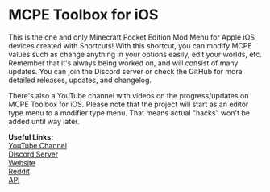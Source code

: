# MCPE Toolbox for iOS
This is the one and only Minecraft Pocket Edition Mod Menu for Apple iOS devices created with Shortcuts! With this shortcut, you can modify MCPE values such as change anything in your options easily, edit your worlds, etc. 
Remember that it's always being worked on, and will consist of many updates. You can join the Discord server or check the GitHub for more detailed releases, updates, and changelog.

There's also a YouTube channel with videos on the progress/updates on MCPE Toolbox for iOS. Please note that the project will start as an editor type menu to a modifier type menu.
That means actual "hacks" won't be added until way later.

**Useful Links:**
<br>[YouTube Channel](https://www.youtube.com/channel/UC6kWcFkuxXnWJaeFJnjs_Vg/)
<br>[Discord Server](https://discord.gg/NdbD3bMBRb/)
<br>[Website](https://mcpetoolboxforios.5v.pl/)
<br>[Reddit](https://www.reddit.com/r/mcpetoolboxforios/)
<br>[API](https://mcpetoolboxforios.5v.pl/api/)
